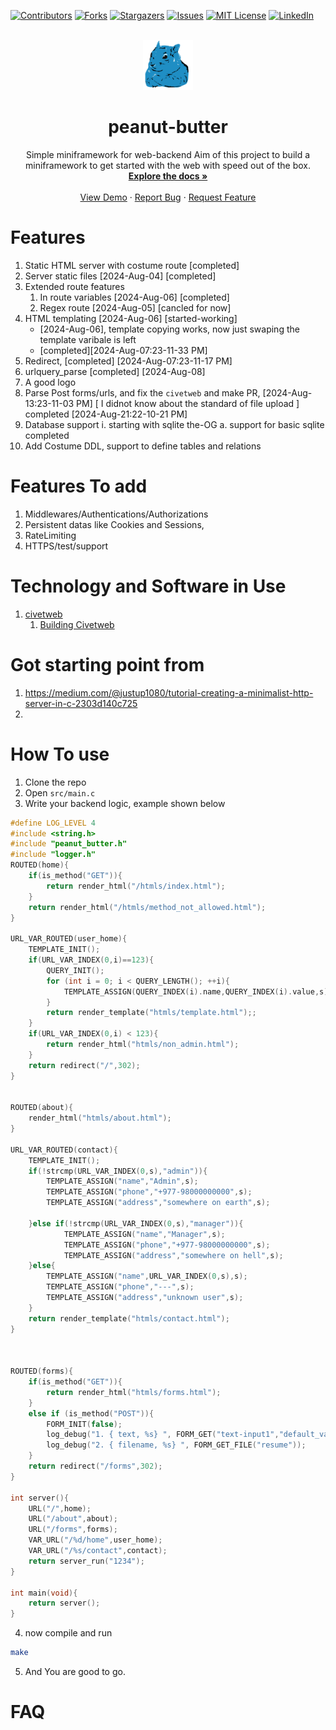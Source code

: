 <a name="readme-top"></a>
[![Contributors][contributors-shield]][contributors-url]
[![Forks][forks-shield]][forks-url]
[![Stargazers][stars-shield]][stars-url]
[![Issues][issues-shield]][issues-url]
[![MIT License][license-shield]][license-url]
[![LinkedIn][linkedin-shield]][linkedin-url]

<br />
<div align="center">
  <a href="https://github.com/leyuskckiran1510/peanut-butter">
    <img src="logo/logo_light_200.png" alt="Logo" width="80" height="80">
  </a>

  <h1 align="center">peanut-butter</h1>
  <p align="center">
   Simple miniframework for web-backend 
Aim of this project to build a miniframework to get started with the 
web with speed out of the box.
    <br />
    <a href="./docs/Readme.md"><strong>Explore the docs »</strong></a>
    <br />
    <br />
    <a href="https://youtu.be/z0w43NbO0GM">View Demo</a>
    ·
    <a href="https://github.com/leyuskckiran1510/peanut-butter/issues">Report Bug</a>
    ·
    <a href="https://github.com/leyuskckiran1510/peanut-butter/issues">Request Feature</a>
  </p>
</div>



# Features
1. Static HTML server with costume route [completed]
2. Server static files [2024-Aug-04] [completed]
3. Extended route features
    1. In route  variables [2024-Aug-06] [completed]
    1. Regex route   [2024-Aug-05] [cancled for now]
4. HTML templating   [2024-Aug-06] [started-working] 
    - [2024-Aug-06], template copying works, now just swaping
        the template varibale is left
    - [completed][2024-Aug-07:23-11-33 PM]
5. Redirect, [completed] [2024-Aug-07:23-11-17 PM]
6. urlquery_parse [completed] [2024-Aug-08]
7. A good logo 
8. Parse Post forms/urls,
        and fix the `civetweb` and make PR, [2024-Aug-13:23-11-03 PM]
        [ I didnot know about the standard of file upload ]
    completed [2024-Aug-21:22-10-21 PM]
9. Database support 
    i. starting with sqlite the-OG
        a. support for basic sqlite completed
10. Add Costume DDL, support to define tables and relations


# Features To add
1. Middlewares/Authentications/Authorizations
2. Persistent datas like Cookies and Sessions,
3. RateLimiting
4. HTTPS/test/support
 

# Technology and Software in Use
1. [civetweb](https://github.com/civetweb/civetweb)
    1. [Building Civetweb](./lib/README.md)



# Got starting point from 
1. https://medium.com/@justup1080/tutorial-creating-a-minimalist-http-server-in-c-2303d140c725
2. 


# How To use
1. Clone the repo
2. Open `src/main.c` 
3. Write your backend logic, example shown below

```c
#define LOG_LEVEL 4
#include <string.h>
#include "peanut_butter.h"
#include "logger.h"
ROUTED(home){
    if(is_method("GET")){
        return render_html("/htmls/index.html");
    }
    return render_html("/htmls/method_not_allowed.html");
}

URL_VAR_ROUTED(user_home){    
    TEMPLATE_INIT();
    if(URL_VAR_INDEX(0,i)==123){
        QUERY_INIT();
        for (int i = 0; i < QUERY_LENGTH(); ++i){
            TEMPLATE_ASSIGN(QUERY_INDEX(i).name,QUERY_INDEX(i).value,s);
        }
        return render_template("htmls/template.html");;
    }
    if(URL_VAR_INDEX(0,i) < 123){
        return render_html("htmls/non_admin.html");
    }
    return redirect("/",302);
}


ROUTED(about){
    render_html("htmls/about.html");
}

URL_VAR_ROUTED(contact){
    TEMPLATE_INIT();
    if(!strcmp(URL_VAR_INDEX(0,s),"admin")){
        TEMPLATE_ASSIGN("name","Admin",s);
        TEMPLATE_ASSIGN("phone","+977-98000000000",s);
        TEMPLATE_ASSIGN("address","somewhere on earth",s);

    }else if(!strcmp(URL_VAR_INDEX(0,s),"manager")){
            TEMPLATE_ASSIGN("name","Manager",s);
            TEMPLATE_ASSIGN("phone","+977-98000000000",s);
            TEMPLATE_ASSIGN("address","somewhere on hell",s);
    }else{
        TEMPLATE_ASSIGN("name",URL_VAR_INDEX(0,s),s);
        TEMPLATE_ASSIGN("phone","---",s);
        TEMPLATE_ASSIGN("address","unknown user",s);
    }
    return render_template("htmls/contact.html");
}



ROUTED(forms){
    if(is_method("GET")){
        return render_html("htmls/forms.html");
    }
    else if (is_method("POST")){
        FORM_INIT(false);
        log_debug("1. { text, %s} ", FORM_GET("text-input1","default_value1"));
        log_debug("2. { filename, %s} ", FORM_GET_FILE("resume"));
    }
    return redirect("/forms",302);
}

int server(){
    URL("/",home);
    URL("/about",about);
    URL("/forms",forms);
    VAR_URL("/%d/home",user_home);
    VAR_URL("/%s/contact",contact);
    return server_run("1234");
}

int main(void){
    return server();
}


```


4. now compile and run
```bash
make
```
5. And You are good to go.





# FAQ




[contributors-shield]: https://img.shields.io/github/contributors/leyuskckiran1510/peanut-butter.svg?style=for-the-badge
[contributors-url]: https://github.com/leyuskckiran1510/peanut-butter/graphs/contributors
[forks-shield]: https://img.shields.io/github/forks/leyuskckiran1510/peanut-butter.svg?style=for-the-badge
[forks-url]: https://github.com/leyuskckiran1510/peanut-butter/network/members
[stars-shield]: https://img.shields.io/github/stars/leyuskckiran1510/peanut-butter.svg?style=for-the-badge
[stars-url]: https://github.com/leyuskckiran1510/peanut-butter/stargazers
[issues-shield]: https://img.shields.io/github/issues/leyuskckiran1510/peanut-butter.svg?style=for-the-badge
[issues-url]: https://github.com/leyuskckiran1510/peanut-butter/issues
[license-shield]: https://img.shields.io/github/license/leyuskckiran1510/peanut-butter.svg?style=for-the-badge
[license-url]: https://github.com/leyuskckiran1510/peanut-butter/blob/master/LICENSE.txt
[linkedin-shield]: https://img.shields.io/badge/-LinkedIn-black.svg?style=for-the-badge&logo=linkedin&colorB=555
[linkedin-url]: https://linkedin.com/in/leyuskc
[logo]: images/screenshot.png

